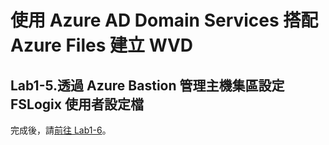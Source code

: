 # 使用 Azure AD Domain Services 搭配 Azure Files 建立 WVD

## Lab1-5.透過 Azure Bastion 管理主機集區設定 FSLogix 使用者設定檔

 完成後，請[前往 Lab1-6](https://github.com/BrianHsing/Azure-Windows-Virtual-Desktop/blob/master/Lab1-6.md)。<br>